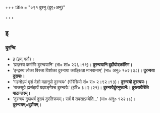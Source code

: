 +++
title = "०९१ दुरनु (दुर्+अनु)"

+++

## इ
### दुरन्वि
- इ (इण् गतौ)।
- 'प्राज्ञस्य कर्माणि दुरन्वयानि' (भा० शां० २२६।१९)। **दुरन्वयानि दुर्ज्ञेयोदर्कारिण।**
- 'इन्द्रस्य लोका विरजा विशोका दुरन्वया काङ्क्षिता मानवानाम्' (भा० अनु० १०२।३८)। **दुरन्वया दुरापाः।**
- 'गहनोऽयं भृशं देशो महानूपो दुरन्वयः' (गोरेसियो सं० रा० २।९२।१३)। **दुरन्वयो दुरत्ययः।**
- 'राजसूये ह्यसंहार्ये यज्ञाङ्गैश्च दुरन्वयैः' (हरि० ३।२।२१)। **दुरन्वयैर्दुरनुष्ठानैः। दुरत्ययैरिति पाठान्तरम्।**
- 'दुरन्वयं दुष्प्रधर्षं दुरापं दुरतिक्रमम्। सर्वं वै तपसाऽभ्येति…' (भा० अनु० १२२।८)। **दुरन्वयम्=दुर्ज्ञेयम्।**
